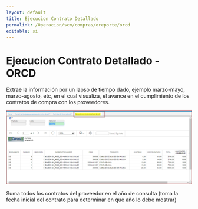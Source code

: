 ```yaml
---
layout: default
title: Ejecucion Contrato Detallado
permalink: /Operacion/scm/compras/oreporte/orcd
editable: si
---
```


# Ejecucion Contrato Detallado - ORCD

Extrae la información por un lapso de tiempo dado, ejemplo marzo-mayo, marzo-agosto, etc, en el cual visualiza, el avance en el cumplimiento de los contratos de compra con los proveedores.

![](orcd1.png)  

Suma todos los contratos del proveedor en el año de consulta (toma la fecha inicial del contrato para determinar en que año lo debe mostrar)   





